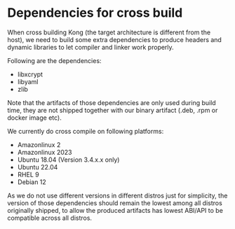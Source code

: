 # Dependencies for cross build

When cross building Kong (the target architecture is different from the host),
we need to build some extra dependencies to produce headers and dynamic libraries
to let compiler and linker work properly.

Following are the dependencies:
- libxcrypt
- libyaml
- zlib

Note that the artifacts of those dependencies are only used during build time,
they are not shipped together with our binary artifact (.deb, .rpm or docker image etc).

We currently do cross compile on following platforms:
- Amazonlinux 2
- Amazonlinux 2023
- Ubuntu 18.04 (Version 3.4.x.x only)
- Ubuntu 22.04
- RHEL 9
- Debian 12

As we do not use different versions in different distros just for simplicity, the version
of those dependencies should remain the lowest among all distros originally shipped, to
allow the produced artifacts has lowest ABI/API to be compatible across all distros.